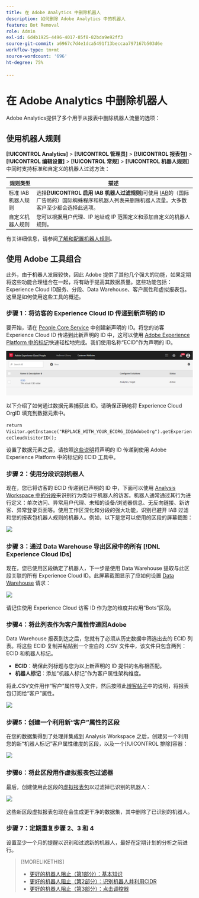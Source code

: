 ```yaml
---
title: 在 Adobe Analytics 中删除机器人
description: 如何删除 Adobe Analytics 中的机器人
feature: Bot Removal
role: Admin
exl-id: 6d4b1925-4496-4017-85f8-82bda9e92ff3
source-git-commit: a6967c7d4e1dca5491f13beccaa797167b503d6e
workflow-type: tm+mt
source-wordcount: '696'
ht-degree: 75%

---
```


# 在 Adobe Analytics 中删除机器人

Adobe Analytics提供了多个用于从报表中删除机器人流量的选项：

## 使用机器人规则

**[!UICONTROL Analytics]** > **[!UICONTROL 管理员]** > **[!UICONTROL 报表包]** > **[!UICONTROL 编辑设置]** > **[!UICONTROL 常规]** > **[!UICONTROL 机器人规则]**&#x200B;中同时支持标准和自定义的机器人过滤方法：

| 规则类型 | 描述 |
|--- |--- |
| 标准 IAB 机器人规则 | 选择&#x200B;**[!UICONTROL 启用 IAB 机器人过滤规则]**&#x200B;可使用 [IAB &#x200B;](https://www.iab.com/)的（国际广告局的）国际蜘蛛程序和机器人列表来删除机器人流量。大多数客户至少都会选择此选项。 |
| 自定义机器人规则 | 您可以根据用户代理、IP 地址或 IP 范围定义和添加自定义的机器人规则。 |

有关详细信息，请参阅[了解和配置机器人规则](/help/admin/tools/manage-rs/edit-settings/general/bot-removal/bot-rules.md)。

## 使用 Adobe 工具组合

此外，由于机器人发展较快，因此 Adobe 提供了其他几个强大的功能，如果定期将这些功能合理组合在一起，将有助于提高其数据质量。这些功能包括：Experience Cloud ID服务、分段、Data Warehouse、客户属性和虚拟报表包。 这里是如何使用这些工具的概述。

### 步骤 1：将访客的 Experience Cloud ID 传递到新声明的 ID

要开始，请在 [People Core Service](https://experienceleague.adobe.com/docs/core-services/interface/audiences/audience-library.html?lang=zh-hans) 中创建新声明的 ID。将您的访客 Experience Cloud ID 传递到此新声明的 ID 中，这可以使用 [Adobe Experience Platform 中的标记](https://experienceleague.adobe.com/docs/experience-platform/tags/extensions/adobe/id-service/overview.html?lang=zh-Hans)快速轻松地完成。我们使用名称“ECID”作为声明的 ID。

![](/help/admin/tools/manage-rs/edit-settings/general/bot-removal/assets/bot-cust-attr-setup.png)

以下介绍了如何通过数据元素捕获此 ID。请确保正确地将 Experience Cloud OrgID 填充到数据元素中。

```return Visitor.getInstance("REPLACE_WITH_YOUR_ECORG_ID@AdobeOrg").getExperienceCloudVisitorID();```

设置了数据元素之后，请按照[这些说明](https://experienceleague.adobe.com/docs/experience-platform/tags/extensions/adobe/id-service/overview.html?lang=zh-Hans)将声明的 ID 传递到使用 Adobe Experience Platform 中的标记的 ECID 工具中。

### 步骤 2：使用分段识别机器人

现在，您已将访客的 ECID 传递到已声明的 ID 中，下面可以使用 [Analysis Workspace 中的分段](/help/analyze/analysis-workspace/components/segments/t-freeform-project-segment.md)来识别行为类似于机器人的访客。机器人通常通过其行为进行定义：单次访问、异常用户代理、未知的设备/浏览器信息、无反向链接、新访客、异常登录页面等。使用工作区深化和分段的强大功能，识别已避开 IAB 过滤和您的报表包机器人规则的机器人。例如，以下是您可以使用的区段的屏幕截图：

![](/help/admin/tools/manage-rs/edit-settings/general/bot-removal/assets/bot-filter-seg1.png)

### 步骤 3：通过 Data Warehouse 导出区段中的所有 [!DNL Experience Cloud IDs]

现在，您已使用区段确定了机器人，下一步是使用 Data Warehouse 提取与此区段关联的所有 Experience Cloud ID。此屏幕截图显示了应如何设置 [Data Warehouse](/help/export/data-warehouse/data-warehouse.md) 请求：

![](/help/admin/tools/manage-rs/edit-settings/general/bot-removal/assets/bot-dwh-3.png)

请记住使用 Experience Cloud 访客 ID 作为您的维度并应用“Bots”区段。

### 步骤4：将此列表作为客户属性传递回Adobe

Data Warehouse 报表到达之后，您就有了必须从历史数据中筛选出去的 ECID 列表。将这些 ECID 复制并粘贴到一个空白的 .CSV 文件中，该文件只包含两列：ECID 和机器人标记。

* **ECID**：确保此列标题与您为以上新声明的 ID 提供的名称相匹配。
* **机器人标记**：添加“机器人标记”作为客户属性架构维度。

将此.CSV文件用作“客户”属性导入文件，然后按照此[博客帖子](https://blog.adobe.com/en/publish/2016/10/20/link-digital-behavior-customers)中的说明，将报表包订阅给“客户”属性。

![](/help/admin/tools/manage-rs/edit-settings/general/bot-removal/assets/bot-csv-4.png)

### 步骤5：创建一个利用新“客户”属性的区段

在您的数据集得到了处理并集成到 Analysis Workspace 之后，创建另一个利用您的新“机器人标记”客户属性维度的区段，以及一个[!UICONTROL 排除]容器：

![](/help/admin/tools/manage-rs/edit-settings/general/bot-removal/assets/bot-filter-seg2.png)

### 步骤6：将此区段用作虚拟报表包过滤器

最后，创建使用此区段的[虚拟报表包](/help/components/vrs/vrs-about.md)以过滤掉已识别的机器人：

![](/help/admin/tools/manage-rs/edit-settings/general/bot-removal/assets/bot-vrs.png)

这些新区段虚拟报表包现在会生成更干净的数据集，其中删除了已识别的机器人。

### 步骤 7：定期重复步骤 2、3 和 4

设置至少一个月的提醒以识别和过滤新的机器人，最好在定期计划的分析之前进行。

>[!MORELIKETHIS]
>
>* [更好的机器人阻止（第1部分）：基本知识](https://experienceleaguecommunities.adobe.com/t5/adobe-analytics-blogs/better-bot-blocking-part-1-the-basics/ba-p/715839)
>* [更好的机器人阻止（第2部分）：识别机器人并利用CIDR](https://experienceleaguecommunities.adobe.com/t5/adobe-analytics-blogs/better-bot-blocking-part-2-identifying-bots-and-leveraging-cidr/ba-p/722132)
>* [更好的机器人阻止（第3部分）：点击调控器](https://experienceleaguecommunities.adobe.com/t5/adobe-analytics-blogs/better-bot-blocking-part-3-the-hit-governor/ba-p/727051)

